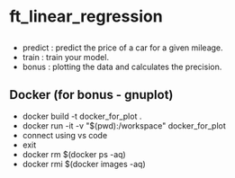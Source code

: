 # ft_linear_regression

##
- predict : predict the price of a car for a given mileage.
- train   : train your model.
- bonus   : plotting the data and calculates the precision.

## Docker (for bonus - gnuplot)
- docker build -t docker_for_plot .
- docker run -it -v "$(pwd):/workspace" docker_for_plot
- connect using vs code
- exit
- docker rm $(docker ps -aq)
- docker rmi $(docker images -aq)
